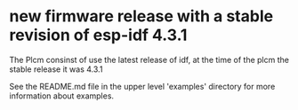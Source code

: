 # new firmware release with a stable revision of esp-idf 4.3.1 

The Plcm consinst of use the latest release of idf, at the time of the plcm the stable release it was 4.3.1 

See the README.md file in the upper level 'examples' directory for more information about examples.
